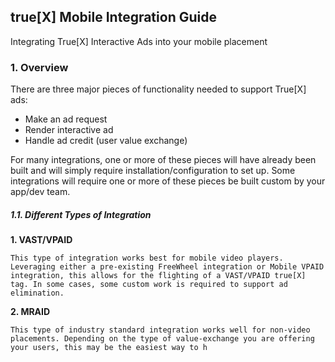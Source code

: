 ## true[X] Mobile Integration Guide
Integrating True[X] Interactive Ads into your mobile placement

### 1. Overview
There are three major pieces of functionality needed to support True[X] ads:

*	Make an ad request
*	Render interactive ad
*	Handle ad credit (user value exchange)

For many integrations, one or more of these pieces will have already been built and will simply require installation/configuration to set up. Some integrations will require one or more of these pieces be built custom by your app/dev team.


##### 1.1. Different Types of Integration

__1. VAST/VPAID__

    This type of integration works best for mobile video players. Leveraging either a pre-existing FreeWheel integration or Mobile VPAID integration, this allows for the flighting of a VAST/VPAID true[X] tag. In some cases, some custom work is required to support ad elimination.

__2. MRAID__

    This type of industry standard integration works well for non-video placements. Depending on the type of value-exchange you are offering your users, this may be the easiest way to h
    
